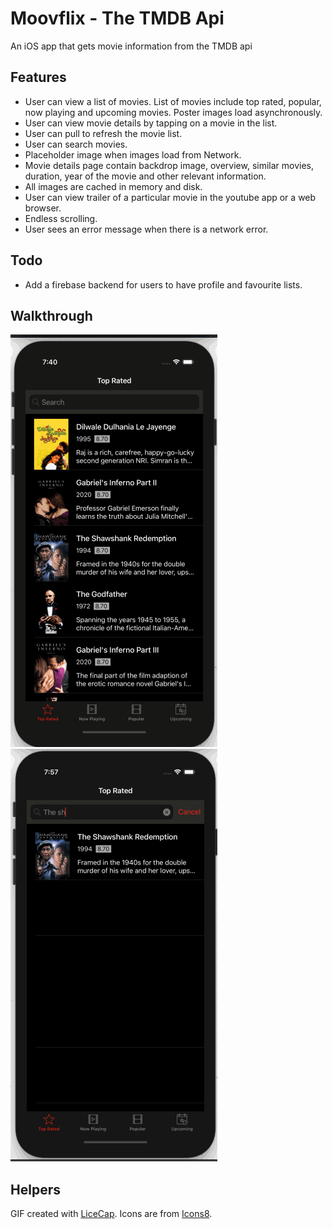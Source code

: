 # Moovflix - The TMDB Api
An iOS app that gets movie information from the TMDB api

## Features
- User can view a list of movies. List of movies include top rated, popular, now playing and upcoming movies. Poster images load asynchronously.
- User can view movie details by tapping on a movie in the list.
- User can pull to refresh the movie list.
- User can search movies.
- Placeholder image when images load from Network.
- Movie details page contain backdrop image, overview, similar movies, duration, year of the movie and other relevant information.
- All images are cached in memory and disk.
- User can view trailer of a particular movie in the youtube app or a web browser.
- Endless scrolling.
- User sees an error message when there is a network error.

## Todo
- Add a firebase backend for users to have profile and favourite lists.


## Walkthrough

![Video Walkthrough](TopRatedSearch.gif)
![Video Walkthrough](MovieDetails.gif)


## Helpers
GIF created with [LiceCap](http://www.cockos.com/licecap/).
Icons are from [Icons8](https://icons8.com).

